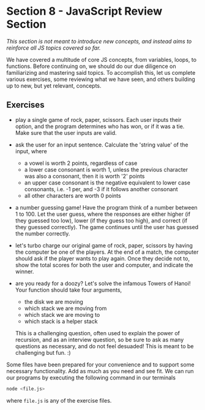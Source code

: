 # Section 8 - JavaScript Review Section

*This section is not meant to introduce new concepts, and instead aims to reinforce all JS topics covered so far.*

We have covered a multitude of core JS concepts, from variables, loops, to functions. Before continuing on, we should do
our due diligence on familiarizing and mastering said topics. To accomplish this, let us complete various exercises,
some reviewing what we have seen, and others building up to new, but yet relevant, concepts.

## Exercises

* play a single game of rock, paper, scissors. Each user inputs their option, and the program determines who has won, or
  if it was a tie. Make sure that the user inputs are valid.

* ask the user for an input sentence. Calculate the 'string value' of the input, where
  * a vowel is worth 2 points, regardless of case
  * a lower case consonant is worth 1, unless the previous character was also a consonant, then it is worth '2' points
  * an upper case consonant is the negative equivalent to lower case consonants, i.e. -1 per, and -3 if it follows
    another consonant
  * all other characters are worth 0 points

* a number guessing game! Have the program think of a number between 1 to 100. Let the user guess, where the responses
  are either higher (if they guessed too low), lower (if they guess too high), and correct (if they guessed correctly).
  The game continues until the user has guessed the number correctly.

* let's turbo charge our original game of rock, paper, scissors by having the computer be one of the players. At the end
  of a match, the computer should ask if the player wants to play again. Once they decide not to, show the total scores
  for both the user and computer, and indicate the winner.

* are you ready for a doozy? Let's solve the infamous Towers of Hanoi! Your function should take four arguments,
  * the disk we are moving
  * which stack we are moving from
  * which stack we are moving to
  * which stack is a helper stack

  This is a challenging question, often used to explain the power of recursion, and as an interview question, so be sure
  to ask as many questions as necessary, and do not feel desuaded! This is meant to be challenging but fun. :)

Some files have been prepared for your convenience and to support some necessary functionality. Add as much as you need
and see fit. We can run our programs by executing the following command in our terminals

```bash
node <file.js>
```

where `file.js` is any of the exercise files.
